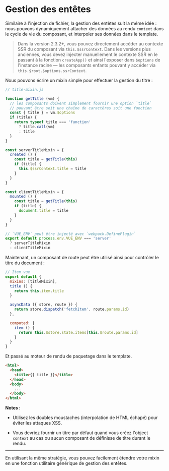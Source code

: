 # Gestion des entêtes

Similaire à l'injection de fichier, la gestion des entêtes suit la même idée : nous pouvons dynamiquement attacher des données au rendu `context` dans le cycle de vie du composant, et interpoler ses données dans le template.

> Dans la version 2.3.2+, vous pouvez directement accéder au contexte SSR du composant via `this.$ssrContext`. Dans les versions plus anciennes, vous devez injecter manuellement le contexte SSR en le passant à la fonction `createApp()` et ainsi l'exposer dans `$options` de l'instance racine — les composants enfants pouvant y accéder via `this.$root.$options.ssrContext`.

Nous pouvons écrire un mixin simple pour effectuer la gestion du titre :

``` js
// title-mixin.js

function getTitle (vm) {
  // les composants doivent simplement fournir une option `title`
  // pouvant être soit une chaîne de caractères soit une fonction
  const { title } = vm.$options
  if (title) {
    return typeof title === 'function'
      ? title.call(vm)
      : title
  }
}

const serverTitleMixin = {
  created () {
    const title = getTitle(this)
    if (title) {
      this.$ssrContext.title = title
    }
  }
}

const clientTitleMixin = {
  mounted () {
    const title = getTitle(this)
    if (title) {
      document.title = title
    }
  }
}

// `VUE_ENV` peut être injecté avec `webpack.DefinePlugin`
export default process.env.VUE_ENV === 'server'
  ? serverTitleMixin
  : clientTitleMixin
```

Maintenant, un composant de route peut être utilisé ainsi pour contrôler le titre du document :

``` js
// Item.vue
export default {
  mixins: [titleMixin],
  title () {
    return this.item.title
  }

  asyncData ({ store, route }) {
    return store.dispatch('fetchItem', route.params.id)
  },

  computed: {
    item () {
      return this.$store.state.items[this.$route.params.id]
    }
  }
}
```

Et passé au moteur de rendu de paquetage dans le template.

``` html
<html>
  <head>
    <title>{{ title }}</title>
  </head>
  <body>
    ...
  </body>
</html>
```

**Notes :**

- Utilisez les doubles moustaches (interpolation de HTML échapé) pour éviter les attaques XSS.

- Vous devriez fournir un titre par défaut quand vous créez l'object `context` au cas ou aucun composant de définisse de titre durant le rendu.

---

En utilisant la même stratégie, vous pouvez facilement étendre votre mixin en une fonction utilitaire générique de gestion des entêtes.
